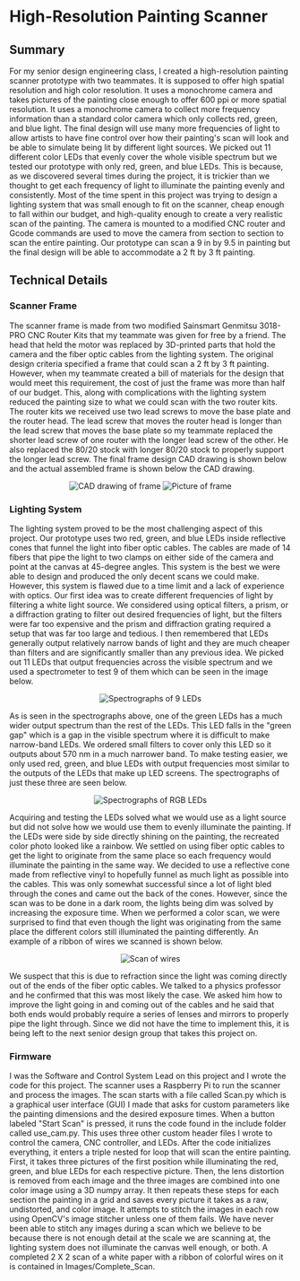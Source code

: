 # High-Resolution Painting Scanner

## Summary

For my senior design engineering class, I created a high-resolution painting scanner prototype with two teammates. It is supposed to offer high spatial resolution and high color resolution. It uses a monochrome camera and takes pictures of the painting close enough to offer 600 ppi or more spatial resolution. It uses a monochrome camera to collect more frequency information than a standard color camera which only collects red, green, and blue light. The final design will use many more frequencies of light to allow artists to have fine control over how their painting's scan will look and be able to simulate being lit by different light sources. We picked out 11 different color LEDs that evenly cover the whole visible spectrum but we tested our prototype with only red, green, and blue LEDs. This is because, as we discovered several times during the project, it is trickier than we thought to get each frequency of light to illuminate the painting evenly and consistently. Most of the time spent in this project was trying to design a lighting system that was small enough to fit on the scanner, cheap enough to fall within our budget, and high-quality enough to create a very realistic scan of the painting. The camera is mounted to a modified CNC router and Gcode commands are used to move the camera from section to section to scan the entire painting. Our prototype can scan a 9 in by 9.5 in painting but the final design will be able to accommodate a 2 ft by 3 ft painting. 

## Technical Details

### Scanner Frame

The scanner frame is made from two modified Sainsmart Genmitsu 3018-PRO CNC Router Kits that my teammate was given for free by a friend. The head that held the motor was replaced by 3D-printed parts that hold the camera and the fiber optic cables from the lighting system. The original design criteria specified a frame that could scan a 2 ft by 3 ft painting. However, when my teammate created a bill of materials for the design that would meet this requirement, the cost of just the frame was more than half of our budget. This, along with complications with the lighting system reduced the painting size to what we could scan with the two router kits. The router kits we received use two lead screws to move the base plate and the router head. The lead screw that moves the router head is longer than the lead screw that moves the base plate so my teammate replaced the shorter lead screw of one router with the longer lead screw of the other. He also replaced the 80/20 stock with longer 80/20 stock to properly support the longer lead screw. The final frame design CAD drawing is shown below and the actual assembled frame is shown below the CAD drawing.

<p align="center">
    <img src="" title="CAD drawing of frame">
    <img src="" title="Picture of frame">
</p>

### Lighting System

The lighting system proved to be the most challenging aspect of this project. Our prototype uses two red, green, and blue LEDs inside reflective cones that funnel the light into fiber optic cables. The cables are made of 14 fibers that pipe the light to two clamps on either side of the camera and point at the canvas at 45-degree angles. This system is the best we were able to design and produced the only decent scans we could make. However, this system is flawed due to a time limit and a lack of experience with optics. Our first idea was to create different frequencies of light by filtering a white light source. We considered using optical filters, a prism, or a diffraction grating to filter out desired frequencies of light, but the filters were far too expensive and the prism and diffraction grating required a setup that was far too large and tedious. I then remembered that LEDs generally output relatively narrow bands of light and they are much cheaper than filters and are significantly smaller than any previous idea. We picked out 11 LEDs that output frequencies across the visible spectrum and we used a spectrometer to test 9 of them which can be seen in the image below.

<p align="center">
    <img src="" title="Spectrographs of 9 LEDs">
</p>

As is seen in the spectrographs above, one of the green LEDs has a much wider output spectrum than the rest of the LEDs. This LED falls in the "green gap" which is a gap in the visible spectrum where it is difficult to make narrow-band LEDs. We ordered small filters to cover only this LED so it outputs about 570 nm in a much narrower band. To make testing easier, we only used red, green, and blue LEDs with output frequencies most similar to the outputs of the LEDs that make up LED screens. The spectrographs of just these three are seen below.

<p align="center">
    <img src="" title="Spectrographs of RGB LEDs">
</p>

Acquiring and testing the LEDs solved what we would use as a light source but did not solve how we would use them to evenly illuminate the painting. If the LEDs were side by side directly shining on the painting, the recreated color photo looked like a rainbow. We settled on using fiber optic cables to get the light to originate from the same place so each frequency would illuminate the painting in the same way. We decided to use a reflective cone made from reflective vinyl to hopefully funnel as much light as possible into the cables. This was only somewhat successful since a lot of light bled through the cones and came out the back of the cones. However, since the scan was to be done in a dark room, the lights being dim was solved by increasing the exposure time. When we performed a color scan, we were surprised to find that even though the light was originating from the same place the different colors still illuminated the painting differently. An example of a ribbon of wires we scanned is shown below.

<p align="center">
    <img src="" title="Scan of wires">
</p>

We suspect that this is due to refraction since the light was coming directly out of the ends of the fiber optic cables. We talked to a physics professor and he confirmed that this was most likely the case. We asked him how to improve the light going in and coming out of the cables and he said that both ends would probably require a series of lenses and mirrors to properly pipe the light through. Since we did not have the time to implement this, it is being left to the next senior design group that takes this project on.

### Firmware

I was the Software and Control System Lead on this project and I wrote the code for this project. The scanner uses a Raspberry Pi to run the scanner and process the images. The scan starts with a file called Scan.py which is a graphical user interface (GUI) I made that asks for custom parameters like the painting dimensions and the desired exposure times. When a button labeled "Start Scan" is pressed, it runs the code found in the include folder called use_cam.py. This uses three other custom header files I wrote to control the camera, CNC controller, and LEDs. After the code initializes everything, it enters a triple nested for loop that will scan the entire painting. First, it takes three pictures of the first position while illuminating the red, green, and blue LEDs for each respective picture. Then, the lens distortion is removed from each image and the three images are combined into one color image using a 3D numpy array. It then repeats these steps for each section the painting in a grid and saves every picture it takes as a raw, undistorted, and color image. It attempts to stitch the images in each row using OpenCV's image stitcher unless one of them fails. We have never been able to stitch any images during a scan which we believe to be because there is not enough detail at the scale we are scanning at, the lighting system does not illuminate the canvas well enough, or both. A completed 2 X 2 scan of a white paper with a ribbon of colorful wires on it is contained in Images/Complete_Scan.
